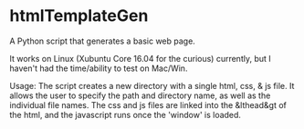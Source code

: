 # htmlTemplateGen
A Python script that generates a basic web page.

It works on Linux (Xubuntu Core 16.04 for the curious) currently, but I haven't had the time/ability to test on Mac/Win.

Usage:
  The script creates a new directory with a single html, css, & js file. It allows the user to specify the
path and directory name, as well as the individual file names. The css and js files are linked into the &lthead&gt
of the html, and the javascript runs once the 'window' is loaded.
